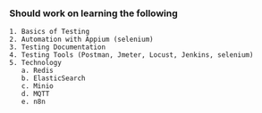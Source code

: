 ### Should work on learning the following
```
1. Basics of Testing
2. Automation with Appium (selenium)
3. Testing Documentation
4. Testing Tools (Postman, Jmeter, Locust, Jenkins, selenium)
5. Technology
   a. Redis
   b. ElasticSearch
   c. Minio
   d. MQTT
   e. n8n
```